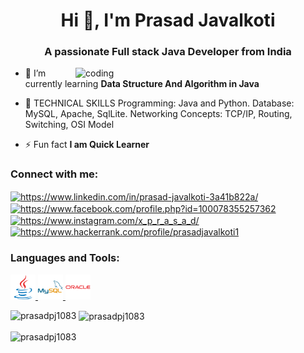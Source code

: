 <h1 align="center">Hi 👋, I'm Prasad Javalkoti</h1>
<h3 align="center">A passionate Full stack Java Developer from India</h3>

<img align="right" alt="coding" width="400" src="https://encrypted-tbn0.gstatic.com/images?q=tbn:ANd9GcTp6_j4DWI1LHyGWIsIAy8NrjjvSu0ZHNNPsA&s">


- 🌱 I’m currently learning **Data Structure And Algorithm in Java**

- 💬 TECHNICAL SKILLS 
      Programming: Java and Python. 
     Database: MySQL, Apache, SqlLite. 
     Networking Concepts: TCP/IP, Routing, Switching, OSI Model

- ⚡ Fun fact **I am Quick Learner**

<h3 align="left">Connect with me:</h3>
<p align="left">
<a href="https://linkedin.com/in/https://www.linkedin.com/in/prasad-javalkoti-3a41b822a/" target="blank"><img align="center" src="https://raw.githubusercontent.com/rahuldkjain/github-profile-readme-generator/master/src/images/icons/Social/linked-in-alt.svg" alt="https://www.linkedin.com/in/prasad-javalkoti-3a41b822a/" height="30" width="40" /></a>
<a href="https://fb.com/https://www.facebook.com/profile.php?id=100078355257362" target="blank"><img align="center" src="https://raw.githubusercontent.com/rahuldkjain/github-profile-readme-generator/master/src/images/icons/Social/facebook.svg" alt="https://www.facebook.com/profile.php?id=100078355257362" height="30" width="40" /></a>
<a href="https://instagram.com/https://www.instagram.com/x_p_r_a_s_a_d/" target="blank"><img align="center" src="https://raw.githubusercontent.com/rahuldkjain/github-profile-readme-generator/master/src/images/icons/Social/instagram.svg" alt="https://www.instagram.com/x_p_r_a_s_a_d/" height="30" width="40" /></a>
<a href="https://www.hackerrank.com/https://www.hackerrank.com/profile/prasadjavalkoti1" target="blank"><img align="center" src="https://raw.githubusercontent.com/rahuldkjain/github-profile-readme-generator/master/src/images/icons/Social/hackerrank.svg" alt="https://www.hackerrank.com/profile/prasadjavalkoti1" height="30" width="40" /></a>
</p>

<h3 align="left">Languages and Tools:</h3>
<p align="left"> <a href="https://www.java.com" target="_blank" rel="noreferrer"> <img src="https://raw.githubusercontent.com/devicons/devicon/master/icons/java/java-original.svg" alt="java" width="40" height="40"/> </a> <a href="https://www.mysql.com/" target="_blank" rel="noreferrer"> <img src="https://raw.githubusercontent.com/devicons/devicon/master/icons/mysql/mysql-original-wordmark.svg" alt="mysql" width="40" height="40"/> </a> <a href="https://www.oracle.com/" target="_blank" rel="noreferrer"> <img src="https://raw.githubusercontent.com/devicons/devicon/master/icons/oracle/oracle-original.svg" alt="oracle" width="40" height="40"/> </a> </p>

<p><img align="left" src="https://github-readme-stats.vercel.app/api/top-langs?username=prasadpj1083&show_icons=true&locale=en&layout=compact" alt="prasadpj1083" /></p>

<p>&nbsp;<img align="center" src="https://github-readme-stats.vercel.app/api?username=prasadpj1083&show_icons=true&locale=en" alt="prasadpj1083" /></p>

<p><img align="center" src="https://github-readme-streak-stats.herokuapp.com/?user=prasadpj1083&" alt="prasadpj1083" /></p>
